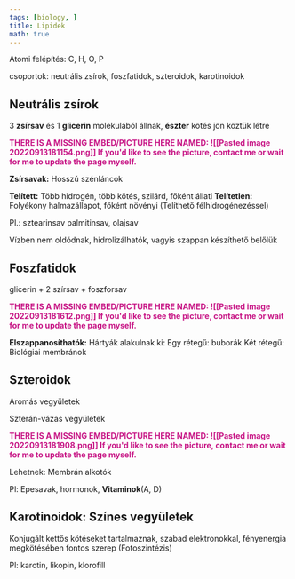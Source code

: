 ```yaml
---
tags: [biology, ] 
title: Lipidek
math: true
---
```

Atomi felépítés: C, H, O, P

csoportok: neutrális zsírok, foszfatidok, szteroidok, karotinoidok

## Neutrális zsírok
3 __zsírsav__ és 1 __glicerin__ molekulából állnak, __észter__ kötés jön köztük létre
<p style='color: MediumVioletRed;'><b>THERE IS A MISSING EMBED/PICTURE HERE NAMED: ![[Pasted image 20220913181154.png]]
If you'd like to see the picture, contact me or wait for me to update the page myself. </b></p>

__Zsírsavak:__ Hosszú szénláncok

__Telített:__ Több hidrogén, több kötés, szilárd, főként állati
__Telítetlen:__ Folyékony halmazállapot, főként növényi (Telíthető félhidrogénezéssel)

Pl.: sztearinsav palmitinsav, olajsav

Vízben nem oldódnak, hidrolizálhatók, vagyis szappan készíthető belőlük

## Foszfatidok
glicerin + 2 szírsav + foszforsav

<p style='color: MediumVioletRed;'><b>THERE IS A MISSING EMBED/PICTURE HERE NAMED: ![[Pasted image 20220913181612.png]]
If you'd like to see the picture, contact me or wait for me to update the page myself. </b></p>

__Elszappanosíthatók:__ Hártyák alakulnak ki:
Egy rétegű: buborák
Két rétegű: Biológiai membránok

## Szteroidok
Aromás vegyületek

Szterán-vázas vegyületek
<p style='color: MediumVioletRed;'><b>THERE IS A MISSING EMBED/PICTURE HERE NAMED: ![[Pasted image 20220913181908.png]]
If you'd like to see the picture, contact me or wait for me to update the page myself. </b></p>

Lehetnek: Membrán alkotók

Pl: Epesavak, hormonok, __Vitaminok__(A, D)

## Karotinoidok: Színes vegyületek
Konjugált kettős kötéseket tartalmaznak, szabad elektronokkal, fényenergia megkötésében fontos szerep (Fotoszintézis)

Pl: karotin, likopin, klorofill

 